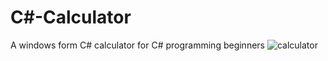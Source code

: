 # C#-Calculator
A windows form C# calculator for C# programming beginners
![calculator](https://user-images.githubusercontent.com/108278863/202603748-f4be9f64-67f0-44ea-b935-40924c4691e8.png)
